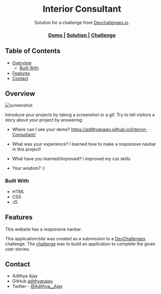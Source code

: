 <!-- Please update value in the {}  -->

<h1 align="center">Interior Consultant</h1>

<div align="center">
   Solution for a challenge from  <a href="http://devchallenges.io" target="_blank">Devchallenges.io</a>.
</div>

<div align="center">
  <h3>
    <a href="https://adithyanajay.github.io/Interior-Consultant/">
      Demo
    </a>
    <span> | </span>
    <a href="https://github.com/adithyanajay/Interior-Consultant">
      Solution
    </a>
    <span> | </span>
    <a href="https://devchallenges.io/challenges/Jymh2b2FyebRTUljkNcb">
      Challenge
    </a>
  </h3>
</div>

<!-- TABLE OF CONTENTS -->

## Table of Contents

- [Overview](#overview)
  - [Built With](#built-with)
- [Features](#features)
- [Contact](#contact)


<!-- OVERVIEW -->

## Overview

![screenshot](https://user-images.githubusercontent.com/16707738/92399059-5716eb00-f132-11ea-8b14-bcacdc8ec97b.png)

Introduce your projects by taking a screenshot or a gif. Try to tell visitors a story about your project by answering:

- Where can I see your demo? 
  https://adithyanajay.github.io/Interior-Consultant/

- What was your experience?
  I learned how to make a responsive navbar in this project!

- What have you learned/improved?
  I improved my css skills

- Your wisdom? :)

### Built With

<!-- This section should list any major frameworks that you built your project using. Here are a few examples.-->

- HTML
- CSS
- JS

## Features

This website has a responsive navbar.

This application/site was created as a submission to a [DevChallenges](https://devchallenges.io/challenges) challenge. The [challenge](https://devchallenges.io/challenges/Jymh2b2FyebRTUljkNcb) was to build an application to complete the given user stories.


## Contact

- Adithya Ajay
- GitHub [adithyanajay](https://github.com/adithyanajay)
- Twitter - [@Adithya__Ajay](https://www.twitter.com/Adithya__Ajay)